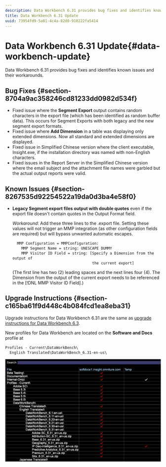 ```yaml
---
description: Data Workbench 6.31 provides bug fixes and identifies known issues and their workarounds.
title: Data Workbench 6.31 Update
uuid: 73954fd9-5a81-4c4a-82d0-910222fa5414
---
```


# Data Workbench 6.31 Update{#data-workbench-update}

Data Workbench 6.31 provides bug fixes and identifies known issues and their workarounds.

## Bug Fixes {#section-8704a9ac358246cd81233dd0982d534f}

* Fixed issue where the **Segment Export** output contains random characters in the export file (which has been identified as random buffer data). This occurs for Segment Exports with both legacy and the new segment export formats. 
* Fixed issue where **Add Dimension** in a table was displaying only extended dimensions. Now all standard and extended dimensions are displayed. 
* Fixed issue in Simplified Chinese version where the client executable, Insight.exe, if the installation directory was named with non-English characters. 
* Fixed issues in the Report Server in the Simplified Chinese version where the email subject and the attachment file names were garbled but the actual output reports were valid.

## Known Issues {#section-8267535d92254522a19da0d3ba4e58f0}

* **Legacy Segment export files output with double quotes** even if the export file doesn't contain quotes in the Output Format field.

  *Workaround*: Add these three lines to the .export file. Setting these values will not trigger an MMP integration (as other configuration fields are required) but will bypass unwanted automatic escapes.

  ```
    MMP Configuration = MMPConfiguration:
      MMP Segment Name = string: UNESCAPE DUMMY
      MMP Visitor ID Field = string: [Specify a Dimension from the output of
                                      the current export]
  ```

  (The first line has two (2) leading spaces and the next lines four (4). The Dimension from the output of the current export needs to be referenced in the [!DNL MMP Visitor ID Field].)

## Upgrade Instructions {#section-c165ba61f9d448c4b084fcd1ea8eba31}

Upgrade instructions for Data Workbench 6.31 are the same as [upgrade instructions for Data Workbench 6.3](../../home/c-release-notes-insight/c-6-3/c-6-3.md).

New profiles for Data Workbench are located on the **Software and Docs** profile at 

```
Profiles - Current\DataWorkBench\
  English Translated\DataWorkBench_6.31-en-us\
```

![](assets/upgrade_3_21_profiles.png)
